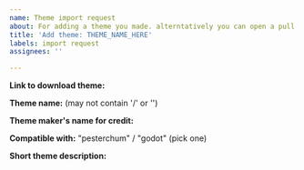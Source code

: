 ```yaml
---
name: Theme import request
about: For adding a theme you made. alterntatively you can open a pull request
title: 'Add theme: THEME_NAME_HERE'
labels: import request
assignees: ''

---
```


**Link to download theme:** 

**Theme name:** (may not contain '/' or '\')

**Theme maker's name for credit:**  

**Compatible with:** "pesterchum" / "godot" (pick one)  

**Short theme description:**
